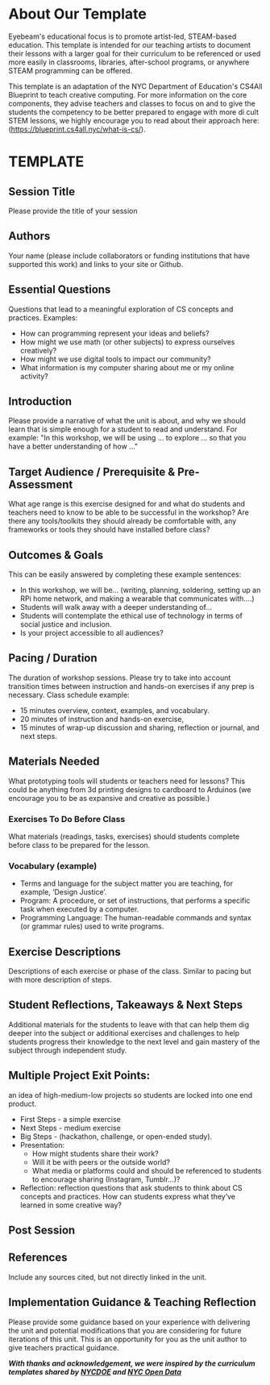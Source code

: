 # About Our Template

Eyebeam's educational focus is to promote artist-led, STEAM-based education.
This template is intended for our teaching artists to document their lessons
with a larger goal for their curriculum to be referenced or used more easily in
classrooms, libraries, after-school programs, or anywhere STEAM programming
can be offered.

This template is an adaptation of the NYC Department of Education's CS4All
Blueprint to teach creative computing. For more information on the core
components, they advise teachers and classes to focus on and to give the
students the competency to be better prepared to engage with more di
cult
STEM lessons, we highly encourage you to read about their approach here:
(https://blueprint.cs4all.nyc/what-is-cs/).

# TEMPLATE

## Session Title
Please provide the title of your session

## Authors
Your name (please include collaborators or funding institutions that have
supported this work) and links to your site or Github.

## Essential Questions
Questions that lead to a meaningful exploration of CS concepts and practices.
Examples:
* How can programming represent your ideas and beliefs?
* How might we use math (or other subjects) to express ourselves creatively?
* How might we use digital tools to impact our community?
* What information is my computer sharing about me or my online
activity?

## Introduction
Please provide a narrative of what the unit is about, and why we should learn
that is simple enough for a student to read and understand. For example: "In
this workshop, we will be using ... to explore ... so that you have a better
understanding of how ..."

## Target Audience / Prerequisite & Pre-Assessment
What age range is this exercise designed for and what do students and
teachers need to know to be able to be successful in the workshop? Are there
any tools/toolkits they should already be comfortable with, any frameworks or
tools they should have installed before class?

## Outcomes & Goals
This can be easily answered by completing these example sentences:
* In this workshop, we will be... (writing, planning, soldering, setting up an
RPi home network, and making a wearable that communicates with....)
* Students will walk away with a deeper understanding of...
* Students will contemplate the ethical use of technology in terms of
social justice and inclusion.
* Is your project accessible to all audiences?

## Pacing / Duration
The duration of workshop sessions. Please try to take into account transition
times between instruction and hands-on exercises if any prep is necessary.
Class schedule example:
* 15 minutes overview, context, examples, and vocabulary.
* 20 minutes of instruction and hands-on exercise,
* 15 minutes of wrap-up discussion and sharing, reflection or journal,
and next steps.

## Materials Needed
What prototyping tools will students or teachers need for lessons? This could
be anything from 3d printing designs to cardboard to Arduinos (we encourage
you to be as expansive and creative as possible.)

### Exercises To Do Before Class
What materials (readings, tasks, exercises) should students complete before class to be prepared for the lesson.

### Vocabulary (example)
* Terms and language for the subject matter you are teaching, for
example, ‘Design Justice’.
* Program: A procedure, or set of instructions, that performs a specific
task when executed by a computer.
* Programming Language: The human-readable commands and syntax (or
grammar rules) used to write programs.

## Exercise Descriptions
Descriptions of each exercise or phase of the class. Similar to pacing but with
more description of steps.

## Student Reflections, Takeaways & Next Steps
Additional materials for the students to leave with that can help them dig
deeper into the subject or additional exercises and challenges to help
students progress their knowledge to the next level and gain mastery of the
subject through independent study.

## Multiple Project Exit Points:
an idea of high-medium-low projects so students are locked into one end product.
  * First Steps - a simple exercise
  * Next Steps - medium exercise
  * Big Steps - (hackathon, challenge, or open-ended study).
* Presentation: 
  * How might students share their work?
  * Will it be with peers or the outside world?
  * What media or platforms could and should be referenced to students to encourage sharing (Instagram, Tumblr...)?
* Reflection: reflection questions that ask students to think about CS concepts and practices. How can students express what they’ve learned in some creative way?

## Post Session

## References
Include any sources cited, but not directly linked in the unit.

## Implementation Guidance & Teaching Reflection  
Please provide some guidance based on your experience with delivering the
unit and potential modifications that you are considering for future iterations
of this unit. This is an opportunity for you as the unit author to give teachers
practical guidance.

***With thanks and acknowledgement, we were inspired by the curriculum templates shared by [NYCDOE](http://blueprint.cs4all.nyc/units/40/) and [NYC Open Data](https://github.com/datapolitan/Data_Analytics_Classes/blob/gh-pages/Excel_Tools_Summarizing_Data.md)***
